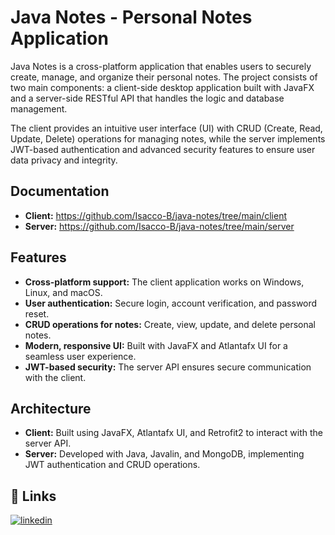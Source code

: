 # Java Notes - Personal Notes Application

Java Notes is a cross-platform application that enables users to securely create, manage, and organize their personal notes. The project consists of two main components: a client-side desktop application built with JavaFX and a server-side RESTful API that handles the logic and database management.

The client provides an intuitive user interface (UI) with CRUD (Create, Read, Update, Delete) operations for managing notes, while the server implements JWT-based authentication and advanced security features to ensure user data privacy and integrity.


## Documentation

- **Client:** https://github.com/Isacco-B/java-notes/tree/main/client
- **Server:** https://github.com/Isacco-B/java-notes/tree/main/server


## Features

- **Cross-platform support:** The client application works on Windows, Linux, and macOS.
- **User authentication:** Secure login, account verification, and password reset.
- **CRUD operations for notes:** Create, view, update, and delete personal notes.
- **Modern, responsive UI:** Built with JavaFX and Atlantafx UI for a seamless user experience.
- **JWT-based security:** The server API ensures secure communication with the client.


## Architecture

- **Client:** Built using JavaFX, Atlantafx UI, and Retrofit2 to interact with the server API.
- **Server:** Developed with Java, Javalin, and MongoDB, implementing JWT authentication and CRUD operations.


## 🔗 Links

[![linkedin](https://img.shields.io/badge/linkedin-0A66C2?style=for-the-badge&logo=linkedin&logoColor=white)](https://www.linkedin.com/in/isacco-bertoli-10aa16252/)
